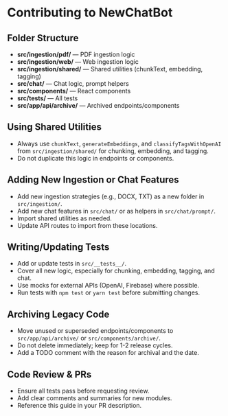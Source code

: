 # Contributing to NewChatBot

## Folder Structure
- **src/ingestion/pdf/** — PDF ingestion logic
- **src/ingestion/web/** — Web ingestion logic
- **src/ingestion/shared/** — Shared utilities (chunkText, embedding, tagging)
- **src/chat/** — Chat logic, prompt helpers
- **src/components/** — React components
- **src/__tests__/** — All tests
- **src/app/api/archive/** — Archived endpoints/components

## Using Shared Utilities
- Always use `chunkText`, `generateEmbeddings`, and `classifyTagsWithOpenAI` from `src/ingestion/shared/` for chunking, embedding, and tagging.
- Do not duplicate this logic in endpoints or components.

## Adding New Ingestion or Chat Features
- Add new ingestion strategies (e.g., DOCX, TXT) as a new folder in `src/ingestion/`.
- Add new chat features in `src/chat/` or as helpers in `src/chat/prompt/`.
- Import shared utilities as needed.
- Update API routes to import from these locations.

## Writing/Updating Tests
- Add or update tests in `src/__tests__/`.
- Cover all new logic, especially for chunking, embedding, tagging, and chat.
- Use mocks for external APIs (OpenAI, Firebase) where possible.
- Run tests with `npm test` or `yarn test` before submitting changes.

## Archiving Legacy Code
- Move unused or superseded endpoints/components to `src/app/api/archive/` or `src/components/archive/`.
- Do not delete immediately; keep for 1-2 release cycles.
- Add a TODO comment with the reason for archival and the date.

## Code Review & PRs
- Ensure all tests pass before requesting review.
- Add clear comments and summaries for new modules.
- Reference this guide in your PR description. 